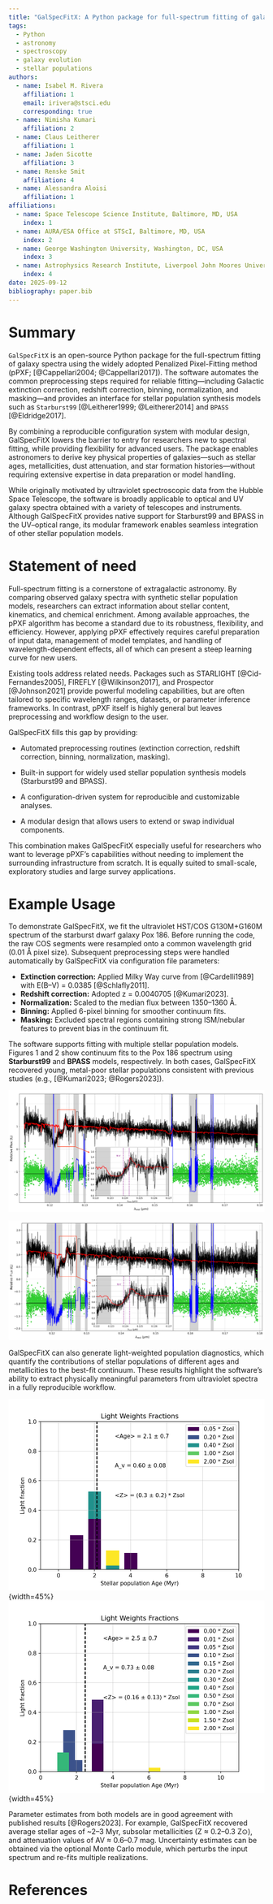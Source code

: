 ```yaml
---
title: "GalSpecFitX: A Python package for full-spectrum fitting of galaxy spectra"
tags:
  - Python
  - astronomy
  - spectroscopy
  - galaxy evolution
  - stellar populations
authors:
  - name: Isabel M. Rivera
    affiliation: 1
    email: irivera@stsci.edu
    corresponding: true
  - name: Nimisha Kumari
    affiliation: 2
  - name: Claus Leitherer
    affiliation: 1
  - name: Jaden Sicotte
    affiliation: 3
  - name: Renske Smit
    affiliation: 4
  - name: Alessandra Aloisi
    affiliation: 1
affiliations:
  - name: Space Telescope Science Institute, Baltimore, MD, USA
    index: 1
  - name: AURA/ESA Office at STScI, Baltimore, MD, USA
    index: 2
  - name: George Washington University, Washington, DC, USA
    index: 3
  - name: Astrophysics Research Institute, Liverpool John Moores University, UK
    index: 4
date: 2025-09-12
bibliography: paper.bib
---
```


# Summary
`GalSpecFitX` is an open-source Python package for the full-spectrum fitting of galaxy spectra using the widely adopted Penalized Pixel-Fitting method (pPXF; [@Cappellari2004; @Cappellari2017]). The software automates the common preprocessing steps required for reliable fitting—including Galactic extinction correction, redshift correction, binning, normalization, and masking—and provides an interface for stellar population synthesis models such as `Starburst99` [@Leitherer1999; @Leitherer2014] and `BPASS` [@Eldridge2017].

By combining a reproducible configuration system with modular design, GalSpecFitX lowers the barrier to entry for researchers new to spectral fitting, while providing flexibility for advanced users. The package enables astronomers to derive key physical properties of galaxies—such as stellar ages, metallicities, dust attenuation, and star formation histories—without requiring extensive expertise in data preparation or model handling.

While originally motivated by ultraviolet spectroscopic data from the Hubble Space Telescope, the software is broadly applicable to optical and UV galaxy spectra obtained with a variety of telescopes and instruments. Although GalSpecFitX provides native support for Starburst99 and BPASS in the UV–optical range, its modular framework enables seamless integration of other stellar population models.

# Statement of need
Full-spectrum fitting is a cornerstone of extragalactic astronomy. By comparing observed galaxy spectra with synthetic stellar population models, researchers can extract information about stellar content, kinematics, and chemical enrichment. Among available approaches, the pPXF algorithm has become a standard due to its robustness, flexibility, and efficiency. However, applying pPXF effectively requires careful preparation of input data, management of model templates, and handling of wavelength-dependent effects, all of which can present a steep learning curve for new users.

Existing tools address related needs. Packages such as STARLIGHT [@Cid-Fernandes2005], FIREFLY [@Wilkinson2017], and Prospector [@Johnson2021] provide powerful modeling capabilities, but are often tailored to specific wavelength ranges, datasets, or parameter inference frameworks. In contrast, pPXF itself is highly general but leaves preprocessing and workflow design to the user.

GalSpecFitX fills this gap by providing:

- Automated preprocessing routines (extinction correction, redshift correction, binning, normalization, masking).

- Built-in support for widely used stellar population synthesis models (Starburst99 and BPASS).

- A configuration-driven system for reproducible and customizable analyses.

- A modular design that allows users to extend or swap individual components.

This combination makes GalSpecFitX especially useful for researchers who want to leverage pPXF’s capabilities without needing to implement the surrounding infrastructure from scratch. It is equally suited to small-scale, exploratory studies and large survey applications.

# Example Usage
To demonstrate GalSpecFitX, we fit the ultraviolet HST/COS G130M+G160M spectrum of the starburst dwarf galaxy Pox 186. Before running the code, the raw COS segments were resampled onto a common wavelength grid (0.01 Å pixel size). Subsequent preprocessing steps were handled automatically by GalSpecFitX via configuration file parameters:

- **Extinction correction:** Applied Milky Way curve from [@Cardelli1989] with E(B–V) = 0.0385 [@Schlafly2011].  
- **Redshift correction:** Adopted z = 0.0040705 [@Kumari2023].  
- **Normalization:** Scaled to the median flux between 1350–1360 Å.  
- **Binning:** Applied 6-pixel binning for smoother continuum fits.  
- **Masking:** Excluded spectral regions containing strong ISM/nebular features to prevent bias in the continuum fit.  

The software supports fitting with multiple stellar population models. Figures 1 and 2 show continuum fits to the Pox 186 spectrum using **Starburst99** and **BPASS** models, respectively. In both cases, GalSpecFitX recovered young, metal-poor stellar populations consistent with previous studies (e.g., [@Kumari2023; @Rogers2023]).

![GalSpecFitX fit to the COS spectrum of Pox 186 using Starburst99 models. The black line shows the dereddened, de-redshifted spectrum; the red line shows the best-fit model. Masked regions are greyed out. Residuals are shown below. The inset zooms into the P Cygni N V λ1240 line.](figures/pox186_starburst99.png)

![Same as above, but using BPASS models.](figures/pox186_bpass.png)

GalSpecFitX can also generate light-weighted population diagnostics, which quantify the contributions of stellar populations of different ages and metallicities to the best-fit continuum. These results highlight the software’s ability to extract physically meaningful parameters from ultraviolet spectra in a fully reproducible workflow.

![Figure 3: Light-weighted stellar population contributions inferred from Starburst99 (left) and BPASS (right) fits to Pox 186. The x-axis shows stellar age, while colors represent metallicity. The vertical dashed line marks the average stellar age.](figures/pox186_lightweights_starburst99.png){width=45%}
![.](figures/pox186_lightweights_bpass.png){width=45%}

Parameter estimates from both models are in good agreement with published results [@Rogers2023]. For example, GalSpecFitX recovered average stellar ages of ~2–3 Myr, subsolar metallicities (Z ≈ 0.2–0.3 Z⊙), and attenuation values of AV ≈ 0.6–0.7 mag. Uncertainty estimates can be obtained via the optional Monte Carlo module, which perturbs the input spectrum and re-fits multiple realizations.

# References
